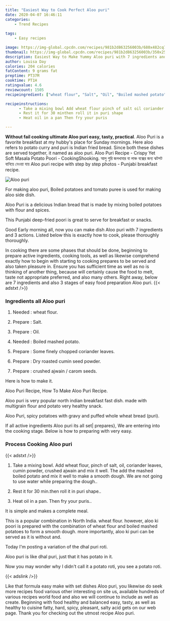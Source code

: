 ```yaml
---
title: "Easiest Way to Cook Perfect Aloo puri"
date: 2020-04-07 16:46:11
categories:
    - Trend Recipes
    
tags:
    - Easy recipes

image: https://img-global.cpcdn.com/recipes/981b2d863256003b/680x482cq70/aloo-puri-recipe-main-photo.jpg
thumbnail: https://img-global.cpcdn.com/recipes/981b2d863256003b/350x250cq70/aloo-puri-recipe-main-photo.jpg
description: Easiest Way to Make Yummy Aloo puri with 7 ingredients and 3 stages of easy cooking.
author: Louisa Day
calories: 204 calories
fatContent: 9 grams fat
preptime: PT37M
cooktime: PT1H
ratingvalue: 4.6
reviewcount: 1505
recipeingredient: ["wheat flour", "Salt", "Oil", "Boiled mashed potato", "Some finely chopped coriander leaves", "Dry roasted cumin seed powder", "crushed ajwain  carom seeds"]

recipeinstructions: 
      - Take a mixing bowl Add wheat flour pinch of salt oil coriander leaves cumin powder crushed ajwain and mix it well The add the mashed boiled potato and mix it well to make a smooth dough We are not going to use water while preparing the dough 
      - Rest it for 30 minthen roll it in puri shape 
      - Heat oil in a pan Then fry your puris

---
```




**Without fail cooking ultimate Aloo puri easy, tasty, practical**. Aloo Puri is a favorite breakfast at my hubby&#39;s place for Sunday mornings. Here aloo refers to potato curry and puri is Indian fried bread. Since both these dishes are served together, it named as aloo puri. Aloo Puri Recipe - Crispy Yet Soft Masala Potato Poori - CookingShooking. আলু পুরি জলখাবার বা লাঞ্চ বক্সের জন্য ঝটপট বানিয়ে নেওয়া যায় Aloo puri recipe with step by step photos - Punjabi breakfast recipe.


![Aloo puri](https://img-global.cpcdn.com/recipes/981b2d863256003b/680x482cq70/aloo-puri-recipe-main-photo.jpg "Aloo puri")



For making aloo puri, Boiled potatoes and tomato puree is used for making aloo side dish.

Aloo Puri is a delicious Indian bread that is made by mixing boiled potatoes with flour and spices.

This Punjabi deep-fried poori is great to serve for breakfast or snacks.


Good Early morning all, now you can make dish Aloo puri with 7 ingredients and 3 actions. Listed below this is exactly how to cook, please thoroughly thoroughly.

In cooking there are some phases that should be done, beginning to prepare active ingredients, cooking tools, as well as likewise comprehend exactly how to begin with starting to cooking prepares to be served and also taken pleasure in. Ensure you has sufficient time as well as no is thinking of another thing, because will certainly cause the food to melt, taste not appropriate preferred, and also many others. Right away, below are 7 ingredients and also 3 stages of easy food preparation Aloo puri.
{{< adstxt />}}

### Ingredients all Aloo puri


1. Needed  : wheat flour.

1. Prepare  : Salt.

1. Prepare  : Oil.

1. Needed  : Boiled mashed potato.

1. Prepare  : Some finely chopped coriander leaves.

1. Prepare  : Dry roasted cumin seed powder.

1. Prepare  : crushed ajwain / carom seeds.


Here is how to make it.

Aloo Puri Recipe, How To Make Aloo Puri Recipe.

Aloo puri is very popular north indian breakfast fast dish. made with multigrain flour and potato very healthy snack.

Aloo Puri, spicy potatoes with gravy and puffed whole wheat bread (puri).


If all active ingredients Aloo puri its all set| prepares}, We are entering into the cooking stage. Below is how to preparing with very easy.

### Process Cooking Aloo puri

{{< adstxt />}}


1. Take a mixing bowl. Add wheat flour, pinch of salt, oil, coriander leaves, cumin powder, crushed ajwain and mix it well. The add the mashed boiled potato and mix it well to make a smooth dough. We are not going to use water while preparing the dough..



1. Rest it for 30 min.then roll it in puri shape..



1. Heat oil in a pan. Then fry your puris..




It is simple and makes a complete meal.

This is a popular combination in North India. wheat flour. however, aloo ki poori is prepared with the combination of wheat flour and boiled mashed potatoes to form a smooth dough. more importantly, aloo ki puri can be served as it is without and.

Today I&#39;m posting a variation of the dhal puri roti.

Aloo puri is like dhal puri, just that it has potato in it.

Now you may wonder why I didn&#39;t call it a potato roti, you see a potato roti.


{{< adslink />}}

Like that formula easy make with set dishes Aloo puri, you likewise do seek more recipes food various other interesting on site us, available hundreds of various recipes world food and also we will continue to include as well as create. Beginning with food healthy and balanced easy, tasty, as well as healthy to cuisine fatty, hard, spicy, pleasant, salty acid gets on our web page. Thank you for checking out the utmost recipe Aloo puri.
